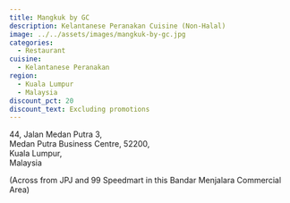 ```yaml
---
title: Mangkuk by GC
description: Kelantanese Peranakan Cuisine (Non-Halal)
image: ../../assets/images/mangkuk-by-gc.jpg
categories:
  - Restaurant
cuisine:
  - Kelantanese Peranakan
region:
  - Kuala Lumpur
  - Malaysia
discount_pct: 20
discount_text: Excluding promotions
---
```

44, Jalan Medan Putra 3, \
Medan Putra Business Centre, 52200, \
Kuala Lumpur, \
Malaysia

(Across from JPJ and 99 Speedmart in this Bandar Menjalara Commercial Area)
